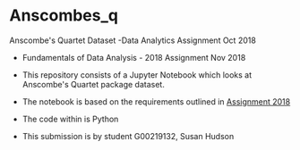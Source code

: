 # Anscombes_q
Anscombe's Quartet Dataset -Data Analytics Assignment Oct 2018

* Fundamentals of Data Analysis - 2018  Assignment Nov 2018

* This repository consists of a Jupyter Notebook which looks at Anscombe's Quartet package dataset.

* The notebook is based on the requirements outlined in [Assignment 2018](http://localhost:8888/files/Assignment%202018%20-%20Fundamentals%20of%20Data%20Analysis.pdf)

* The code within is Python

* This submission is by student G00219132, Susan Hudson